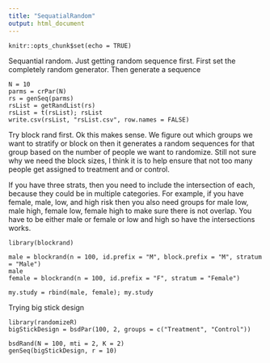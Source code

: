 ```yaml
---
title: "SequatialRandom"
output: html_document
---
```


```{r setup, include=FALSE}
knitr::opts_chunk$set(echo = TRUE)
```
Sequantial random.  Just getting random sequence first.  First set the completely random generator.  Then generate a sequence
```{r}
N = 10
parms = crPar(N)
rs = genSeq(parms)
rsList = getRandList(rs)
rsList = t(rsList); rsList
write.csv(rsList, "rsList.csv", row.names = FALSE)
```
Try block rand first.  Ok this makes sense.  We figure out which groups we want to stratify or block on then it generates a random sequences for that group based on the number of people we want to randomize.  Still not sure why we need the block sizes, I think it is to help ensure that not too many people get assigned to treatment and or control.  

If you have three strats, then you need to include the intersection of each, because they could be in multiple categories.  For example, if you have female, male, low, and high risk then you also need groups for male low, male high, female low, female high to make sure there is not overlap. You have to be either male or female or low and high so have the intersections works.     
```{r}
library(blockrand)

male = blockrand(n = 100, id.prefix = "M", block.prefix = "M", stratum = "Male")
male
female = blockrand(n = 100, id.prefix = "F", stratum = "Female")

my.study = rbind(male, female); my.study
```
Trying big stick design
```{r}
library(randomizeR)
bigStickDesign = bsdPar(100, 2, groups = c("Treatment", "Control"))

bsdRand(N = 100, mti = 2, K = 2)
genSeq(bigStickDesign, r = 10)
```


